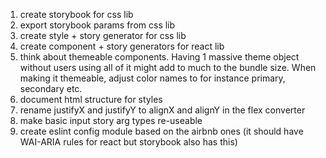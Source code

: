 1. create storybook for css lib
1. export storybook params from css lib
1. create style + story generator for css lib
1. create component + story generators for react lib
1. think about themeable components. Having 1 massive theme object without users using all of it
   might add to much to the bundle size. When making it themeable, adjust color names to for instance
   primary, secondary etc.
1. document html structure for styles
1. rename justifyX and justifyY to alignX and alignY in the flex converter
1. make basic input story arg types re-useable
1. create eslint config module based on the airbnb ones (it should have WAI-ARIA rules for react but storybook also has this)
